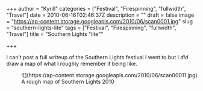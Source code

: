 +++
author = "Kyrill"
categories = ["Festival", "Firespinning", "fullwidth", "Travel"]
date = 2010-06-16T02:46:37Z
description = ""
draft = false
image = "https://ap-content.storage.googleapis.com/2010/06/scan0001.jpg"
slug = "southern-lights-lite"
tags = ["Festival", "Firespinning", "fullwidth", "Travel"]
title = "Southern Lights \"lite\""

+++


I can’t post a full writeup of the Southern Lights festival I went to but I *did* draw a map of what I roughly remember it being like.

<figure class="thumbnail wp-caption alignnone" id="attachment_102" style="width: 566px">
![](https://ap-content.storage.googleapis.com/2010/06/scan00011.jpg)
<figcaption class="caption wp-caption-text">A rough map of Southern Lights 2010</figcaption></figure>

